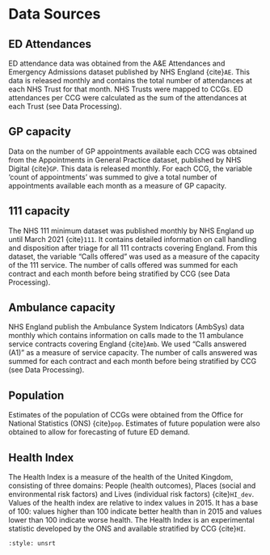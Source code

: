 # Data Sources

## ED Attendances
ED attendance data was obtained from the A&E Attendances and Emergency Admissions dataset published by NHS England {cite}`AE`. This data is released monthly and contains the total number of attendances at each NHS Trust for that month. NHS Trusts were mapped to CCGs. ED attendances per CCG were calculated as the sum of the attendances at each Trust (see Data Processing).

## GP capacity
Data on the number of GP appointments available each CCG was obtained from the Appointments in General Practice dataset, published by NHS Digital {cite}`GP`. This data is released monthly. For each CCG, the variable ‘count of appointments’ was summed to give a total number of appointments available each month as a measure of GP capacity.

## 111 capacity
The NHS 111 minimum dataset was published monthly by NHS England up until March 2021 {cite}`111`. It contains detailed information on call handling and disposition after triage for all 111 contracts covering England. From this dataset, the variable “Calls offered” was used as a measure of the capacity of the 111 service. The number of calls offered was summed for each contract and each month before being stratified by CCG (see Data Processing).

## Ambulance capacity
NHS England publish the Ambulance System Indicators (AmbSys) data monthly which contains information on calls made to the 11 ambulance service contracts covering England {cite}`Amb`. We used “Calls answered (A1)” as a measure of service capacity. The number of calls answered was summed for each contract and each month before being stratified by CCG (see Data Processing).

## Population
Estimates of the population of CCGs were obtained from the Office for National Statistics (ONS) {cite}`pop`. Estimates of future population were also obtained to allow for forecasting of future ED demand.

## Health Index
The Health Index is a measure of the health of the United Kingdom, consisting of three domains: People (health outcomes), Places (social and environmental risk factors) and Lives (individual risk factors) {cite}`HI_dev`. Values of the health index are relative to index values in 2015. It has a base of 100: values higher than 100 indicate better health than in 2015 and values lower than 100 indicate worse health. The Health Index is an experimental statistic developed by the ONS and available stratified by CCG {cite}`HI`.

```{bibliography}
:style: unsrt
```
